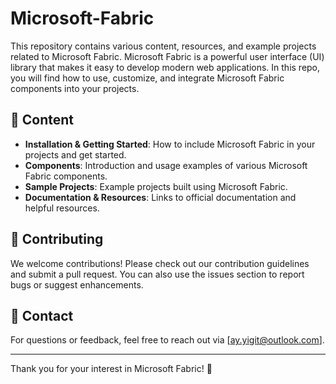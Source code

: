 # Microsoft-Fabric

This repository contains various content, resources, and example projects related to Microsoft Fabric. Microsoft Fabric is a powerful user interface (UI) library that makes it easy to develop modern web applications. In this repo, you will find how to use, customize, and integrate Microsoft Fabric components into your projects.

## 📑 Content

- **Installation & Getting Started**: How to include Microsoft Fabric in your projects and get started.
- **Components**: Introduction and usage examples of various Microsoft Fabric components.
- **Sample Projects**: Example projects built using Microsoft Fabric.
- **Documentation & Resources**: Links to official documentation and helpful resources.

## 🤝 Contributing

We welcome contributions! Please check out our contribution guidelines and submit a pull request. You can also use the issues section to report bugs or suggest enhancements.

## 📧 Contact

For questions or feedback, feel free to reach out via [ay.yigit@outlook.com].

---

Thank you for your interest in Microsoft Fabric! 🚀

